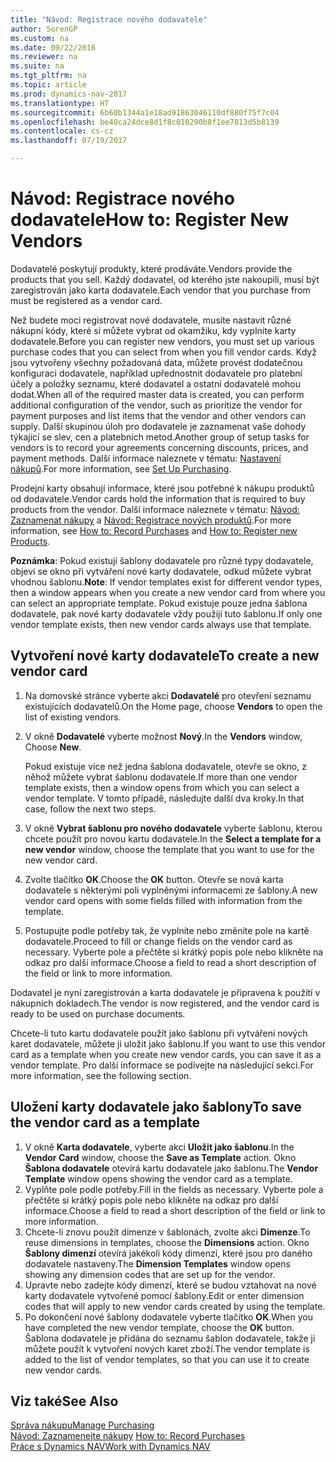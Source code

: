 ```yaml
---
title: "Návod: Registrace nového dodavatele"
author: SorenGP
ms.custom: na
ms.date: 09/22/2016
ms.reviewer: na
ms.suite: na
ms.tgt_pltfrm: na
ms.topic: article
ms.prod: dynamics-nav-2017
ms.translationtype: HT
ms.sourcegitcommit: 6b60b1344a1e18ad91863046110df880f75f7c04
ms.openlocfilehash: be40ca24dce8d1f8c010290b8f1ee7813d5b8139
ms.contentlocale: cs-cz
ms.lasthandoff: 07/19/2017

---
```


# <a name="how-to-register-new-vendors"></a><span data-ttu-id="5b50c-102">Návod: Registrace nového dodavatele</span><span class="sxs-lookup"><span data-stu-id="5b50c-102">How to: Register New Vendors</span></span>
<span data-ttu-id="5b50c-103">Dodavatelé poskytují produkty, které prodáváte.</span><span class="sxs-lookup"><span data-stu-id="5b50c-103">Vendors provide the products that you sell.</span></span> <span data-ttu-id="5b50c-104">Každý dodavatel, od kterého jste nakoupili, musí být zaregistrován jako karta dodavatele.</span><span class="sxs-lookup"><span data-stu-id="5b50c-104">Each vendor that you purchase from must be registered as a vendor card.</span></span>

<span data-ttu-id="5b50c-105">Než budete moci registrovat nové dodavatele, musíte nastavit různé nákupní kódy, které si můžete vybrat od okamžiku, kdy vyplníte karty dodavatele.</span><span class="sxs-lookup"><span data-stu-id="5b50c-105">Before you can register new vendors, you must set up various purchase codes that you can select from when you fill vendor cards.</span></span> <span data-ttu-id="5b50c-106">Když jsou vytvořeny všechny požadovaná data, můžete provést dodatečnou konfiguraci dodavatele, například upřednostnit dodavatele pro platební účely a položky seznamu, které dodavatel a ostatní dodavatelé mohou dodat.</span><span class="sxs-lookup"><span data-stu-id="5b50c-106">When all of the required master data is created, you can perform additional configuration of the vendor, such as prioritize the vendor for payment purposes and list items that the vendor and other vendors can supply.</span></span> <span data-ttu-id="5b50c-107">Další skupinou úloh pro dodavatele je zaznamenat vaše dohody týkající se slev, cen a platebních metod.</span><span class="sxs-lookup"><span data-stu-id="5b50c-107">Another group of setup tasks for vendors is to record your agreements concerning discounts, prices, and payment methods.</span></span> <span data-ttu-id="5b50c-108">Další informace naleznete v tématu: [Nastavení nákupů](purchasing-setup-purchasing.md).</span><span class="sxs-lookup"><span data-stu-id="5b50c-108">For more information, see [Set Up Purchasing](purchasing-setup-purchasing.md).</span></span>

<span data-ttu-id="5b50c-109">Prodejní karty obsahují informace, které jsou potřebné k nákupu produktů od dodavatele.</span><span class="sxs-lookup"><span data-stu-id="5b50c-109">Vendor cards hold the information that is required to buy products from the vendor.</span></span> <span data-ttu-id="5b50c-110">Další informace naleznete v tématu: [Návod: Zaznamenat nákupy](purchasing-how-record-purchases.md) a [Návod: Registrace nových produktů](inventory-how-register-new-products.md).</span><span class="sxs-lookup"><span data-stu-id="5b50c-110">For more information, see [How to: Record Purchases](purchasing-how-record-purchases.md) and [How to: Register new Products](inventory-how-register-new-products.md).</span></span>

<span data-ttu-id="5b50c-111">**Poznámka**: Pokud existují šablony dodavatele pro různé typy dodavatele, objeví se okno při vytváření nové karty dodavatele, odkud můžete vybrat vhodnou šablonu.</span><span class="sxs-lookup"><span data-stu-id="5b50c-111">**Note**: If vendor templates exist for different vendor types, then a window appears when you create a new vendor card from where you can select an appropriate template.</span></span> <span data-ttu-id="5b50c-112">Pokud existuje pouze jedna šablona dodavatele, pak nové karty dodavatele vždy použijí tuto šablonu.</span><span class="sxs-lookup"><span data-stu-id="5b50c-112">If only one vendor template exists, then new vendor cards always use that template.</span></span>

## <a name="to-create-a-new-vendor-card"></a><span data-ttu-id="5b50c-113">Vytvoření nové karty dodavatele</span><span class="sxs-lookup"><span data-stu-id="5b50c-113">To create a new vendor card</span></span>
1. <span data-ttu-id="5b50c-114">Na domovské stránce vyberte akci **Dodavatelé** pro otevření seznamu existujících dodavatelů.</span><span class="sxs-lookup"><span data-stu-id="5b50c-114">On the Home page, choose **Vendors** to open the list of existing vendors.</span></span>  
2. <span data-ttu-id="5b50c-115">V okně **Dodavatelé** vyberte možnost **Nový**.</span><span class="sxs-lookup"><span data-stu-id="5b50c-115">In the **Vendors** window, Choose **New**.</span></span>

    <span data-ttu-id="5b50c-116">Pokud existuje více než jedna šablona dodavatele, otevře se okno, z něhož můžete vybrat šablonu dodavatele.</span><span class="sxs-lookup"><span data-stu-id="5b50c-116">If more than one vendor template exists, then a window opens from which you can select a vendor template.</span></span> <span data-ttu-id="5b50c-117">V tomto případě, následujte další dva kroky.</span><span class="sxs-lookup"><span data-stu-id="5b50c-117">In that case, follow the next two steps.</span></span>
3. <span data-ttu-id="5b50c-118">V okně **Vybrat šablonu pro nového dodavatele** vyberte šablonu, kterou chcete použít pro novou kartu dodavatele.</span><span class="sxs-lookup"><span data-stu-id="5b50c-118">In the **Select a template for a new vendor** window, choose the template that you want to use for the new vendor card.</span></span>
4. <span data-ttu-id="5b50c-119">Zvolte tlačítko **OK**.</span><span class="sxs-lookup"><span data-stu-id="5b50c-119">Choose the **OK** button.</span></span> <span data-ttu-id="5b50c-120">Otevře se nová karta dodavatele s některými poli vyplněnými informacemi ze šablony.</span><span class="sxs-lookup"><span data-stu-id="5b50c-120">A new vendor card opens with some fields filled with information from the template.</span></span>
5. <span data-ttu-id="5b50c-121">Postupujte podle potřeby tak, že vyplníte nebo změníte pole na kartě dodavatele.</span><span class="sxs-lookup"><span data-stu-id="5b50c-121">Proceed to fill or change fields on the vendor card as necessary.</span></span> <span data-ttu-id="5b50c-122">Vyberte pole a přečtěte si krátký popis pole nebo klikněte na odkaz pro další informace.</span><span class="sxs-lookup"><span data-stu-id="5b50c-122">Choose a field to read a short description of the field or link to more information.</span></span>

<span data-ttu-id="5b50c-123">Dodavatel je nyní zaregistrován a karta dodavatele je připravena k použití v nákupních dokladech.</span><span class="sxs-lookup"><span data-stu-id="5b50c-123">The vendor is now registered, and the vendor card is ready to be used on purchase documents.</span></span>

<span data-ttu-id="5b50c-124">Chcete-li tuto kartu dodavatele použít jako šablonu při vytváření nových karet dodavatele, můžete ji uložit jako šablonu.</span><span class="sxs-lookup"><span data-stu-id="5b50c-124">If you want to use this vendor card as a template when you create new vendor cards, you can save it as a vendor template.</span></span> <span data-ttu-id="5b50c-125">Pro další informace se podívejte na následující sekci.</span><span class="sxs-lookup"><span data-stu-id="5b50c-125">For more information, see the following section.</span></span>

## <a name="to-save-the-vendor-card-as-a-template"></a><span data-ttu-id="5b50c-126">Uložení karty dodavatele jako šablony</span><span class="sxs-lookup"><span data-stu-id="5b50c-126">To save the vendor card as a template</span></span>
1. <span data-ttu-id="5b50c-127">V okně **Karta dodavatele**, vyberte akci **Uložit jako šablonu**.</span><span class="sxs-lookup"><span data-stu-id="5b50c-127">In the **Vendor Card** window, choose the **Save as Template** action.</span></span> <span data-ttu-id="5b50c-128">Okno **Šablona dodavatele** otevírá kartu dodavatele jako šablonu.</span><span class="sxs-lookup"><span data-stu-id="5b50c-128">The **Vendor Template** window opens showing the vendor card as a template.</span></span>
2. <span data-ttu-id="5b50c-129">Vyplňte pole podle potřeby.</span><span class="sxs-lookup"><span data-stu-id="5b50c-129">Fill in the fields as necessary.</span></span> <span data-ttu-id="5b50c-130">Vyberte pole a přečtěte si krátký popis pole nebo klikněte na odkaz pro další informace.</span><span class="sxs-lookup"><span data-stu-id="5b50c-130">Choose a field to read a short description of the field or link to more information.</span></span>
3. <span data-ttu-id="5b50c-131">Chcete-li znovu použít dimenze v šablonách, zvolte akci **Dimenze**.</span><span class="sxs-lookup"><span data-stu-id="5b50c-131">To reuse dimensions in templates, choose the **Dimensions** action.</span></span> <span data-ttu-id="5b50c-132">Okno **Šablony dimenzí** otevírá jakékoli kódy dimenzí, které jsou pro daného dodavatele nastaveny.</span><span class="sxs-lookup"><span data-stu-id="5b50c-132">The **Dimension Templates** window opens showing any dimension codes that are set up for the vendor.</span></span>
4. <span data-ttu-id="5b50c-133">Upravte nebo zadejte kódy dimenzí, které se budou vztahovat na nové karty dodavatele vytvořené pomocí šablony.</span><span class="sxs-lookup"><span data-stu-id="5b50c-133">Edit or enter dimension codes that will apply to new vendor cards created by using the template.</span></span>
5. <span data-ttu-id="5b50c-134">Po dokončení nové šablony dodavatele vyberte tlačítko **OK**.</span><span class="sxs-lookup"><span data-stu-id="5b50c-134">When you have completed the new vendor template, choose the **OK** button.</span></span> <span data-ttu-id="5b50c-135">Šablona dodavatele je přidána do seznamu šablon dodavatele, takže ji můžete použít k vytvoření nových karet zboží.</span><span class="sxs-lookup"><span data-stu-id="5b50c-135">The vendor template is added to the list of vendor templates, so that you can use it to create new vendor cards.</span></span>

## <a name="see-also"></a><span data-ttu-id="5b50c-136">Viz také</span><span class="sxs-lookup"><span data-stu-id="5b50c-136">See Also</span></span>
[<span data-ttu-id="5b50c-137">Správa nákupu</span><span class="sxs-lookup"><span data-stu-id="5b50c-137">Manage Purchasing</span></span>](purchasing-manage-purchasing.md)  
<span data-ttu-id="5b50c-138">[Návod: Zaznamenejte nákupy](purchasing-how-record-purchases.md) </span><span class="sxs-lookup"><span data-stu-id="5b50c-138">[How to: Record Purchases](purchasing-how-record-purchases.md) </span></span>  
[<span data-ttu-id="5b50c-139">Práce s Dynamics NAV</span><span class="sxs-lookup"><span data-stu-id="5b50c-139">Work with Dynamics NAV</span></span>](ui-work-product.md)

